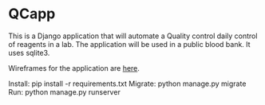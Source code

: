 # QCapp

This is a Django application that will automate a Quality control daily control of reagents in a lab. The application will be used in a public blood bank.
It uses sqlite3.

Wireframes for the application are <a href="http://anuschka.github.io/assets/QCApp.pdf">here</a>.

Install: pip install -r requirements.txt
Migrate: python manage.py migrate
Run: python manage.py runserver

